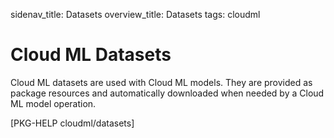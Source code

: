 sidenav_title: Datasets
overview_title: Datasets
tags: cloudml

# Cloud ML Datasets

Cloud ML datasets are used with Cloud ML models. They are provided as
package resources and automatically downloaded when needed by a Cloud
ML model operation.

[PKG-HELP cloudml/datasets]

